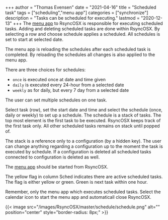 +++
author = "Thomas Evensen"
date = "2021-04-16"
title =  "Scheduled task"
tags = ["scheduling","menu app"]
categories = ["synchronize"]
description = "Tasks can be scheduled for executing."
lastmod = "2020-12-13"
+++
The [menu app](/post/menuapp/) to RsyncOSX is responsible for executing scheduled tasks. Adding and deleting scheduled tasks are done within RsyncOSX. By selecting a row and choose schedule applies a scheduled. All schedules is set to start at selected date.

The menu app is reloading the schedules after each scheduled task is completed. By reloading the schedules all changes is also applied to the menu app.

There are three choices for schedules:

- `once` is executed once at date and time given
- `daily` is executed every 24-hour from a selected date
- `weekly` as for daily, but every 7 day from a selected date

The user can set multiple schedules on one task.

Select task (row), set the start date and time and select the schedule (once, daily or weekly) to set up a schedule. The schedule is a stack of tasks. The top most element is the first task to be executed. RsyncOSX keeps track of the first task only. All other scheduled tasks remains on stack until popped of.

The stack is a reference only to a configuration (by a hidden key). The user can change anything regarding a configuration up to the moment the task is executed by schedule. If a configuration is deleted all scheduled tasks connected to configuration is deleted as well.

The [menu app](/post/menuapp/) should be started from RsyncOSX.

The yellow flag in column Sched indicates there are active scheduled tasks. The flag is either yellow or green. Green is next task within one hour.

Remember, only the menu app which executes scheduled tasks. Select the calendar icon to start the menu app and automaticall close RsyncOSX.

{{< image src="/images/RsyncOSX/master/schedule/schedule.png" alt="" position="center" style="border-radius: 8px;" >}}
